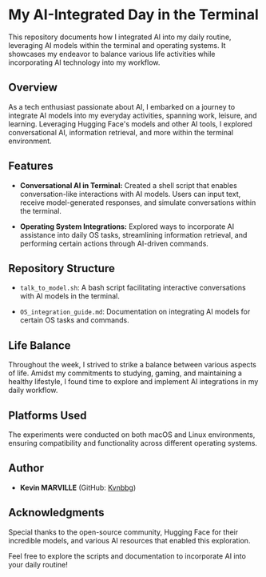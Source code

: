 # My AI-Integrated Day in the Terminal

This repository documents how I integrated AI into my daily routine, leveraging AI models within the terminal and operating systems. It showcases my endeavor to balance various life activities while incorporating AI technology into my workflow.

## Overview

As a tech enthusiast passionate about AI, I embarked on a journey to integrate AI models into my everyday activities, spanning work, leisure, and learning. Leveraging Hugging Face's models and other AI tools, I explored conversational AI, information retrieval, and more within the terminal environment.

## Features

- **Conversational AI in Terminal:** Created a shell script that enables conversation-like interactions with AI models. Users can input text, receive model-generated responses, and simulate conversations within the terminal.

- **Operating System Integrations:** Explored ways to incorporate AI assistance into daily OS tasks, streamlining information retrieval, and performing certain actions through AI-driven commands.

## Repository Structure

- `talk_to_model.sh`: A bash script facilitating interactive conversations with AI models in the terminal.

- `OS_integration_guide.md`: Documentation on integrating AI models for certain OS tasks and commands.

## Life Balance

Throughout the week, I strived to strike a balance between various aspects of life. Amidst my commitments to studying, gaming, and maintaining a healthy lifestyle, I found time to explore and implement AI integrations in my daily workflow.

## Platforms Used

The experiments were conducted on both macOS and Linux environments, ensuring compatibility and functionality across different operating systems.

## Author

- **Kevin MARVILLE** (GitHub: [Kvnbbg](https://github.com/Kvnbbg))

## Acknowledgments

Special thanks to the open-source community, Hugging Face for their incredible models, and various AI resources that enabled this exploration.

Feel free to explore the scripts and documentation to incorporate AI into your daily routine!

